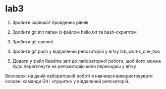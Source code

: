 # lab3
1.	Зробити скріншот пройдених рівнів
 
2.	Зробити git init папки із файлом hello.txt та bash-скриптом
 
3.	Зробити git commit
 
4.	Зробити git push у віддалений репозиторій у вітку lab_works_one_two
 
5.	Додати у файл Readme звіт до лабораторної роботи, щоб його можна було переглянути на репозиторію коли переходиш у вітку

Висновок: на даній лабораторній роботі я навчився використовувати основні команди Git і «пушити» у віддалений репозиторій.
